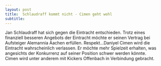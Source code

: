```yaml
---
layout: post
title:  Schlaudraff kommt nicht - Cimen geht wohl
subtitle:  
---
```


Jan Schlaudraff hat sich gegen die Eintracht entschieden. Trotz eines finanziell besseren Angebots der Eintracht möchte er seinen Vertrag bei Aufsteiger Alemannia Aachen erfüllen. Respekt...Daniyel Cimen wird die Eintracht wahrscheinlich verlassen. Er möchte mehr Spielzeit erhalten, was angesichts der Konkurrenz auf seiner Position schwer werden könnte. Cimen wird unter anderem mit Kickers Offenbach in Verbindung gebracht.


